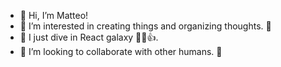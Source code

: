 - 👋 Hi, I’m Matteo!
- 👀 I’m interested in creating things and organizing thoughts. 💫
- 🚀 I just dive in React galaxy 👨‍🚀👍.
- 🏓 I’m looking to collaborate with other humans. 🖖

<!---
Matteo-Spina/Matteo-Spina is a ✨ special ✨ repository because its `README.md` (this file) appears on your GitHub profile.
You can click the Preview link to take a look at your changes.
--->
